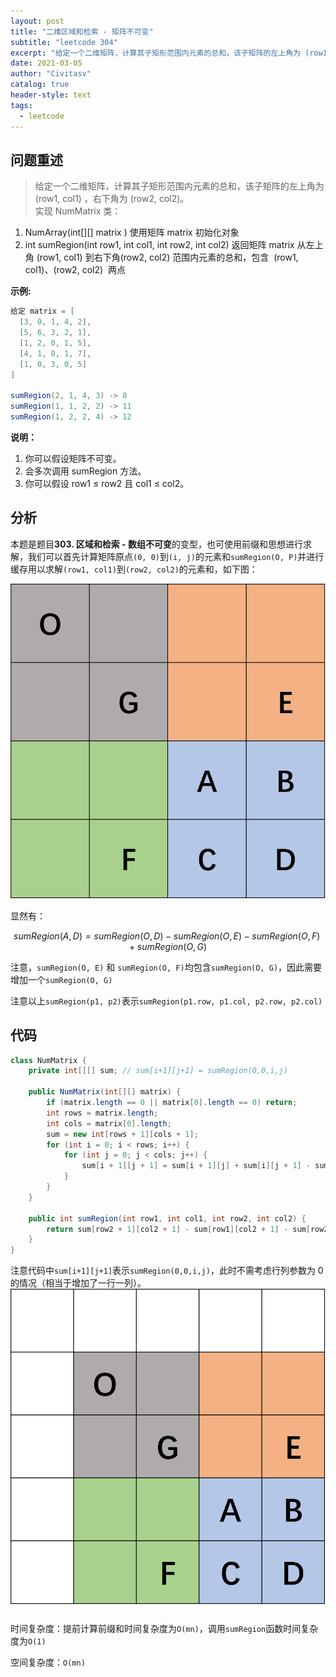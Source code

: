 ```yaml
---
layout: post
title: "二维区域和检索 - 矩阵不可变"
subtitle: "leetcode 304"
excerpt: "给定一个二维矩阵，计算其子矩形范围内元素的总和，该子矩阵的左上角为 (row1, col1) ，右下角为 (row2, col2)"
date: 2021-03-05
author: "Civitasv"
catalog: true
header-style: text
tags:
  - leetcode
---
```


## 问题重述

> 给定一个二维矩阵，计算其子矩形范围内元素的总和，该子矩阵的左上角为 (row1, col1) ，右下角为 (row2, col2)。  
> 实现 NumMatrix 类：

1. NumArray(int[][] matrix ) 使用矩阵 matrix 初始化对象
2. int sumRegion(int row1, int col1, int row2, int col2) 返回矩阵 matrix 从左上角 (row1, col1) 到右下角(row2, col2) 范围内元素的总和，包含  (row1, col1)、(row2, col2)  两点

**示例:**

```java
给定 matrix = [
  [3, 0, 1, 4, 2],
  [5, 6, 3, 2, 1],
  [1, 2, 0, 1, 5],
  [4, 1, 0, 1, 7],
  [1, 0, 3, 0, 5]
]

sumRegion(2, 1, 4, 3) -> 8
sumRegion(1, 1, 2, 2) -> 11
sumRegion(1, 2, 2, 4) -> 12
```

**说明：**

1. 你可以假设矩阵不可变。
2. 会多次调用 sumRegion 方法。
3. 你可以假设 row1 ≤ row2 且 col1 ≤ col2。

## 分析

本题是题目**303. 区域和检索 - 数组不可变**的变型，也可使用前缀和思想进行求解，我们可以首先计算矩阵原点`(0, 0)`到`(i, j)`的元素和`sumRegion(O, P)`并进行缓存用以求解`(row1, col1)`到`(row2, col2)`的元素和，如下图：

![区域ABCD](/img/in-post/leetcode/二维区域和检索.png)

显然有：

$$
sumRegion(A, D) = sumRegion(O, D) - sumRegion(O, E) - sumRegion(O, F) + sumRegion(O, G)
$$

注意，`sumRegion(O, E)` 和 `sumRegion(O, F)`均包含`sumRegion(O, G)`，因此需要增加一个`sumRegion(O, G)`

注意以上`sumRegion(p1, p2)`表示`sumRegion(p1.row, p1.col, p2.row, p2.col)`

## 代码

```java
class NumMatrix {
    private int[][] sum; // sum[i+1][j+1] = sumRegion(0,0,i,j)

    public NumMatrix(int[][] matrix) {
        if (matrix.length == 0 || matrix[0].length == 0) return;
        int rows = matrix.length;
        int cols = matrix[0].length;
        sum = new int[rows + 1][cols + 1];
        for (int i = 0; i < rows; i++) {
            for (int j = 0; j < cols; j++) {
                sum[i + 1][j + 1] = sum[i + 1][j] + sum[i][j + 1] - sum[i][j] + matrix[i][j];
            }
        }
    }

    public int sumRegion(int row1, int col1, int row2, int col2) {
        return sum[row2 + 1][col2 + 1] - sum[row1][col2 + 1] - sum[row2 + 1][col1] + sum[row1][col1];
    }
}
```

注意代码中`sum[i+1][j+1]`表示`sumRegion(0,0,i,j)`，此时不需考虑行列参数为 0 的情况（相当于增加了一行一列）。
![区域ABCD](/img/in-post/leetcode/二维区域和检索2.png)

时间复杂度：提前计算前缀和时间复杂度为`O(mn)`，调用`sumRegion`函数时间复杂度为`O(1)`

空间复杂度：`O(mn)`
